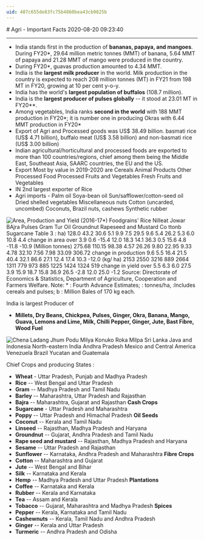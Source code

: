 ```yaml
---
uid: 407c655de83fc75b4860bea43cb9825b
---
```


﻿# Agri - Important Facts 
2020-08-20 09:23:40
            
---


-   India stands first in the production of **bananas, papaya, and mangoes**. During FY20*, 29.64 million metric tonnes (MMT) of banana, 5.64 MMT of papaya and 21.28 MMT of mango were produced in the country.
-   During FY20*, guavas production amounted to 4.34 MMT.
-   India is the **largest milk producer** in the world. Milk production in the country is expected to reach 208 million tonnes (MT) in FY21 from 198 MT in FY20, growing at 10 per cent y-o-y.
-   India has the world's **largest population of buffalos** (108.7 million).
-   India is the **largest producer of pulses globally** -- it stood at 23.01 MT in FY20**.
-   Among vegetables, India ranks **second in the world** with 188 MMT production in FY20*; it is number one in producing Okras with 6.44 MMT production in FY20*
-   Export of Agri and Processed goods was US$ 38.49 billion.
 basmati rice (US$ 4.71 billion), buffalo meat (US$ 3.58 billion) and non-basmati rice (US$ 3.00 billion)
-   Indian agricultural/horticultural and processed foods are exported to more than 100 countries/regions, chief among them being the Middle East, Southeast Asia, SAARC countries, the EU and the US.
-   Export Most by value in 2019-2020 are Cereals  Animal Products  Other Processed Food  Processed Fruits and Vegetables  Fresh Fruits and Vegetables
-   IN 2nd largest exporter of Rice
-   Agri imports - Palm oil  Soya-bean oil  Sun/safflower/cotton-seed oil  Dried shelled vegetables  Miscellaneous nuts  Cotton (uncarded, uncombed)  Coconuts, Brazil nuts, cashews  Synthetic rubber
 

![Area, Production and Yield (2016-17*) Foodgrains' Rice Nilleat Jowar BAjra Pulses Gram Tur Oil Groundnut Rapeseed and Mustard Co ttonb Sugarcane Table 3 : ha) 128.0 43.2 30.6 5.1 9.9 7.5 29.5 9.6 5.4 26.2 5.3 6.0 10.8 4.4 change in area over 3.9 0.6 -15.4 12.0 18.3 14.1 36.3 0.5 15.6 4.8 -11.8 -10.9 (Million tonnes) 275.68 110.15 98.38 4.57 26.26 9.80 22.95 9.33 4.78 32.10 7.56 7.98 33.09 306.72 change in production 9.6 5.5 16.4 21.5 40.4 32.1 86.6 27.1 12.4 17.4 10.3 -12.0 (kg/ ha) 2153 2550 3216 889 2664 1311 779 973 885 1225 1424 1324 519 change in yield over 5.5 6.3 6.0 27.5 3.9 15.9 18.7 15.8 36.9 26.5 -2.8 12.0 25.0 -1.2 Source: Directorate of Economics & Statistics, Department of Agriculture, Cooperation and Farmers Welfare. Note: * : Fourth Advance Estimates; : tonnes/ha, :lncludes cereals and pulses; b : Million Bales of 170 kg each. ](Agri---Important-Facts--image1-00114162.png)
 

 India is largest Producer of

-   **Millets, Dry Beans, Chickpea, Pulses, Ginger, Okra, Banana, Mango, Guava, Lemons and Lime, Milk, Chilli Pepper, Ginger, Jute, Bast Fibre, Wood Fuel**
 

![Chena Ladang Jhum Podu Milya Konuko Roka Milpa Sri Lanka Java and Indonesia North-eastern India Andhra Pradesh Mexico and Central America Venezuela Brazil Yucatan and Guatemala ](Agri---Important-Facts--image2-00114162.png)


 Chief Crops and producing States :
-   **Wheat** - Uttar Pradesh, Punjab and Madhya Pradesh
-   **Rice** -- West Bengal and Uttar Pradesh
-   **Gram** -- Madhya Pradesh and Tamil Nadu
-   **Barley** -- Maharashtra, Uttar Pradesh and Rajasthan
-   **Bajra** -- Maharashtra, Gujarat and Rajasthan
 **Cash Crops**
-   **Sugarcane** - Uttar Pradesh and Maharashtra
-   **Poppy** -- Uttar Pradesh and Himachal Pradesh
 **Oil Seeds**
-   **Coconut** -- Kerala and Tamil Nadu
-   **Linseed** -- Rajasthan, Madhya Pradesh and Haryana
-   **Groundnut** -- Gujarat, Andhra Pradesh and Tamil Nadu
-   **Rape seed and mustard** -- Rajasthan, Madhya Pradesh and Haryana
-   **Sesame** -- Uttar Pradesh and Rajasthan
-   **Sunflower** -- Karnataka, Andhra Pradesh and Maharashtra
 **Fibre Crops**
-   **Cotton** -- Maharashtra and Gujarat
-   **Jute** -- West Bengal and Bihar
-   **Silk** -- Karnataka and Kerala
-   **Hemp** -- Madhya Pradesh and Uttar Pradesh
 **Plantations**
-   **Coffee** -- Karnataka and Kerala
-   **Rubber** -- Kerala and Karnataka
-   **Tea** -- Assam and Kerala
-   **Tobacco** -- Gujarat, Maharashtra and Madhya Pradesh
 **Spices**
-   **Pepper** -- Kerala, Karnataka and Tamil Nadu
-   **Cashewnuts** -- Kerala, Tamil Nadu and Andhra Pradesh
-   **Ginger** -- Kerala and Uttar Pradesh
-   **Turmeric** -- Andhra Pradesh and Odisha
 

 

 

 

 







